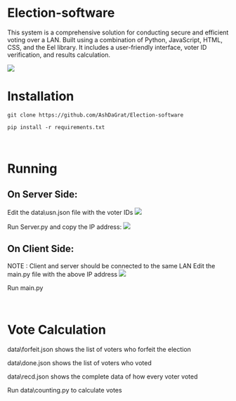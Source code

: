 # Election-software

This system is a comprehensive solution for conducting secure and efficient voting over a LAN. Built using a combination of Python, JavaScript, HTML, CSS, and the Eel library. It includes a user-friendly interface, voter ID verification, and results calculation.

<img src="https://cdn.discordapp.com/attachments/1073895599910436915/1073897377997541426/image.png" >

<br>

# Installation
```
git clone https://github.com/AshDaGrat/Election-software
```
```
pip install -r requirements.txt
```
<br>

# Running
## On Server Side:
Edit the data\usn.json file with the voter IDs
<img src="https://cdn.discordapp.com/attachments/1073895599910436915/1073900366011322428/image.png">


Run Server.py and copy the IP address:
<img src="https://cdn.discordapp.com/attachments/1073895599910436915/1073898963746439258/image.png">



## On Client Side:
NOTE : Client and server should be connected to the same LAN
Edit the main.py file with the above IP address 
<img src="https://cdn.discordapp.com/attachments/1073895599910436915/1073899663989673984/image.png">

Run main.py

<br>

# Vote Calculation

data\forfeit.json shows the list of voters who forfeit the election

data\done.json shows the list of voters who voted

data\recd.json shows the complete data of how every voter voted

Run data\counting.py to calculate votes
